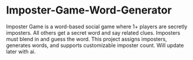 # Imposter-Game-Word-Generator
Imposter Game is a word-based social game where 1+ players are secretly imposters. All others get a secret word and say related clues. Imposters must blend in and guess the word. This project assigns imposters, generates words, and supports customizable imposter count. Will update later with ai.
